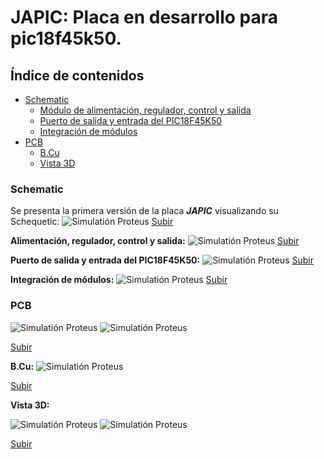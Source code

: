 <a name="top"></a>
# JAPIC: Placa en desarrollo para pic18f45k50. 
 
## Índice de contenidos
* [Schematic](#item1)
    * [Módulo de alimentación, regulador, control y salida](#item3)
    * [Puerto de salida y entrada del PIC18F45K50](#item4)
    * [Integración de módulos](#item5)
* [PCB](#item2)
    * [B.Cu](#item7)
    * [Vista 3D](#item8)
 

 
<a name="item1"></a>
### Schematic
 
Se presenta la primera versión de la placa ***JAPIC*** visualizando su Schequetic:
![Simulatión Proteus](/Img/1.png)
[Subir](#top) 

<a name="item3"></a>
 **Alimentación, regulador, control y salida:**
![Simulatión Proteus](/Img/2.png)
[Subir](#top)

<a name="item4"></a>
**Puerto de salida y entrada del PIC18F45K50:**
![Simulatión Proteus](/Img/3.png)
[Subir](#top)

<a name="item5"></a>
**Integración de módulos:**
![Simulatión Proteus](/Img/4.png)
 [Subir](#top)

 
<a name="item2"></a>
### PCB

![Simulatión Proteus](/Img/5.png)
![Simulatión Proteus](/Img/7.png)
<a name="item5"></a>

[Subir](#top)


<a name="item7"></a>
**B.Cu:**
![Simulatión Proteus](/Img/6.png)

[Subir](#top)


<a name="item8"></a>

**Vista 3D:**

![Simulatión Proteus](/Img/9.png) 
![Simulatión Proteus](/Img/8.png)

[Subir](#top)
 

 
